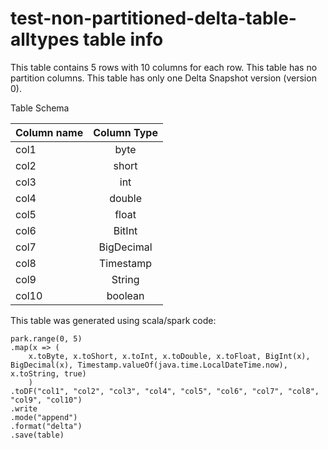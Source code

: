 # test-non-partitioned-delta-table-alltypes table info
This table contains 5 rows with 10 columns for each row. This table has no partition columns.
This table has only one Delta Snapshot version (version 0).

Table Schema

| Column name | Column Type |
|-------------|:-----------:|
| col1        |    byte     |
| col2        |    short    |
| col3        |     int     |
| col4        |   double    |
| col5        |    float    |
| col6        |   BitInt    |
| col7        | BigDecimal  |
| col8        |  Timestamp  |
| col9        |   String    |
| col10       |   boolean   |

This table was generated using scala/spark code:
```
park.range(0, 5)
.map(x => (
    x.toByte, x.toShort, x.toInt, x.toDouble, x.toFloat, BigInt(x), BigDecimal(x), Timestamp.valueOf(java.time.LocalDateTime.now), x.toString, true)
    )
.toDF("col1", "col2", "col3", "col4", "col5", "col6", "col7", "col8", "col9", "col10")
.write
.mode("append")
.format("delta")
.save(table)
```
